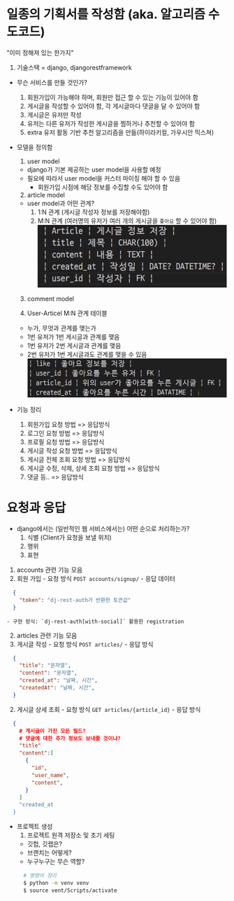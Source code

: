 # 일종의 기획서를 작성함 (aka. 알고리즘 수도코드)

"이미 정해져 있는 한가지"
1. 기술스택 = django, djangorestframework

- 무슨 서비스를 만들 것인가?
  1. 회원가입이 가능해야 하며, 회원만 접근 할 수 있는 기능이 있어야 함
  2. 게시글을 작성할 수 있어야 함, 각 게시글마다 댓글을 달 수 있어야 함
  3. 게시글은 유저만 작성
  4. 유저는 다른 유저가 작성한 게시글을 찜하거나 추천할 수 있어야 함
  5. extra 유저 활동 기반 추천 알고리즘을 만듦(하이라키컬, 가우시안 믹스쳐)

- 모델을 정의함
  1. user model
    - django가 기본 제공하는 user model을 사용할 예정
    - 필요에 따라서 user model을 커스터 마이징 해야 할 수 있음
      - 회원가입 시점에 해당 정보를 수집할 수도 있어야 함
     
  2. article model
  - user model과 어떤 관계?
    1. 1:N 관계 (게시글 작성자 정보를 저장해야함)
    2. M:N 관계 (여러명의 유저가 여러 개의 게시글을 `좋아요` 할 수 있어야 함)
    ![alt text](image.png)
  
  3. comment model


  4. User-Articel M:N 관계 테이블
   - 누가, 무엇과 관계를 맺는가
   - 1번 유저가 1번 게시글과 관계를 맺음
   - 1번 유저가 2번 게시글과 관계를 맺음
   - 2번 유저가 1번 게시글과도 관계를 맺을 수 있음
   ![alt text](image-1.png)
  

- 기능 정리
  1. 회원가입 요청 방법 => 응답방식
  2. 로그인 요청 방법 => 응답방식
  3. 프로필 요청 방법 => 응답방식
  4. 게시글 작성 요청 방법 => 응답방식
  5. 게시글 전체 조회 요청 방법 => 응답방식
  6. 게시글 수정, 삭제, 상세 조회 요청 방법 => 응답방식
  7. 댓글 등.. => 응답방식

# 요청과 응답
- django에서는 (일반적인 웹 서비스에서는) 어떤 순으로 처리하는가?
  1. 식별 (Client가 요청을 보낼 위치)
  2. 행위
  3. 표현

1. accounts 관련 기능 모음
  1. 회원 가입
    - 요청 방식 `POST accounts/signup/`
    - 응답 데이터
  ```JSON
    {
      "token": "dj-rest-auth가 반환한 토큰값"
    }
  ```
    - 구현 방식: `dj-rest-auth[with-social]` 활용한 registration

2. articles 관련 기능 모음
  1. 게시글 작성
    - 요청 방식 `POST articles/`
    - 응답 방식
  ```JSON
    {
      "title": "문자열",
      "content": "문자열",
      "created_at": "날짜, 시간",
      "createdAt": "날짜, 시간",
    }
  ```
  2. 게시글 상세 조회
    - 요청 방식 `GET articles/{article_id}`
    - 응답 방식
  ``` JSON
    {
      # 게시글이 가진 모든 필드?
      # 댓글에 대한 추가 정보도 보내줄 것이냐?
      "title"
      "content":[
        {
          "id",
          "user_name",
          "content",
        }
      ]
      "created_at
    }
  ```
  - 프로젝트 생성
    1. 프로젝트 원격 저장소 및 초기 세팅
      - 깃헙, 깃랩은?
      - 브랜치는 어떻게?
      - 누구누구는 무슨 역할?
    ```bash
      # 명령어 정리
      $ python -m venv venv
      $ source vent/Scripts/activate
    ```
     